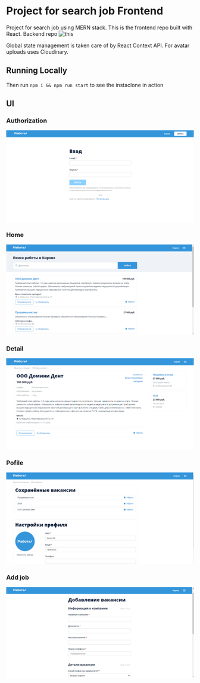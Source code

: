 # Project for search job Frontend

Project for search job using MERN stack.
This is the frontend repo built with React. Backend repo ![this]('https://github.com/hardsmile98/job-backend')

Global state management is taken care of by React Context API. For avatar uploads uses Cloudinary.

## Running Locally

Then run <code>npm i && npm run start</code> to see the instaclone in action

## UI

### Аuthorization

![Аuthorization](screenshots/auth.png)

### Home

![Home](screenshots/home.png)

### Detail

![Detail](screenshots/detail.png)

### Pofile

![Pofile](screenshots/profile.png)

### Add job

![Add job](screenshots/add_job.png)
